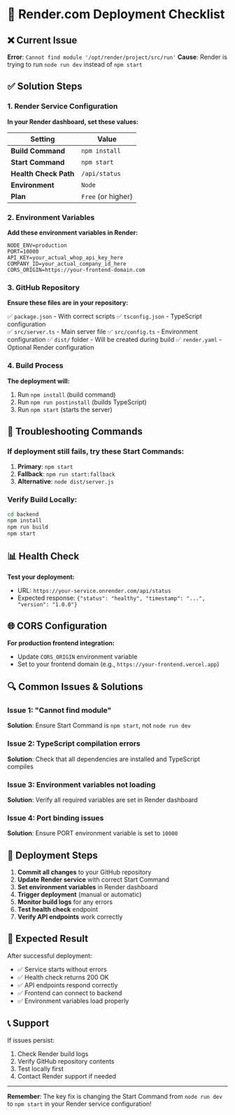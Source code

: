 # 🚀 Render.com Deployment Checklist

## ❌ Current Issue
**Error**: `Cannot find module '/opt/render/project/src/run'`
**Cause**: Render is trying to run `node run dev` instead of `npm start`

## ✅ Solution Steps

### 1. Render Service Configuration

**In your Render dashboard, set these values:**

| Setting | Value |
|---------|-------|
| **Build Command** | `npm install` |
| **Start Command** | `npm start` |
| **Health Check Path** | `/api/status` |
| **Environment** | `Node` |
| **Plan** | `Free` (or higher) |

### 2. Environment Variables

**Add these environment variables in Render:**

```
NODE_ENV=production
PORT=10000
API_KEY=your_actual_whop_api_key_here
COMPANY_ID=your_actual_company_id_here
CORS_ORIGIN=https://your-frontend-domain.com
```

### 3. GitHub Repository

**Ensure these files are in your repository:**

✅ `package.json` - With correct scripts
✅ `tsconfig.json` - TypeScript configuration  
✅ `src/server.ts` - Main server file
✅ `src/config.ts` - Environment configuration
✅ `dist/` folder - Will be created during build
✅ `render.yaml` - Optional Render configuration

### 4. Build Process

**The deployment will:**
1. Run `npm install` (build command)
2. Run `npm run postinstall` (builds TypeScript)
3. Run `npm start` (starts the server)

## 🔧 Troubleshooting Commands

### If deployment still fails, try these Start Commands:

1. **Primary**: `npm start`
2. **Fallback**: `npm run start:fallback`
3. **Alternative**: `node dist/server.js`

### Verify Build Locally:

```bash
cd backend
npm install
npm run build
npm start
```

## 📊 Health Check

**Test your deployment:**
- URL: `https://your-service.onrender.com/api/status`
- Expected response: `{"status": "healthy", "timestamp": "...", "version": "1.0.0"}`

## 🌐 CORS Configuration

**For production frontend integration:**
- Update `CORS_ORIGIN` environment variable
- Set to your frontend domain (e.g., `https://your-frontend.vercel.app`)

## 🔍 Common Issues & Solutions

### Issue 1: "Cannot find module"
**Solution**: Ensure Start Command is `npm start`, not `node run dev`

### Issue 2: TypeScript compilation errors
**Solution**: Check that all dependencies are installed and TypeScript compiles

### Issue 3: Environment variables not loading
**Solution**: Verify all required variables are set in Render dashboard

### Issue 4: Port binding issues
**Solution**: Ensure PORT environment variable is set to `10000`

## 📝 Deployment Steps

1. **Commit all changes** to your GitHub repository
2. **Update Render service** with correct Start Command
3. **Set environment variables** in Render dashboard
4. **Trigger deployment** (manual or automatic)
5. **Monitor build logs** for any errors
6. **Test health check** endpoint
7. **Verify API endpoints** work correctly

## 🎯 Expected Result

After successful deployment:
- ✅ Service starts without errors
- ✅ Health check returns 200 OK
- ✅ API endpoints respond correctly
- ✅ Frontend can connect to backend
- ✅ Environment variables load properly

## 📞 Support

If issues persist:
1. Check Render build logs
2. Verify GitHub repository contents
3. Test locally first
4. Contact Render support if needed

---

**Remember**: The key fix is changing the Start Command from `node run dev` to `npm start` in your Render service configuration!
